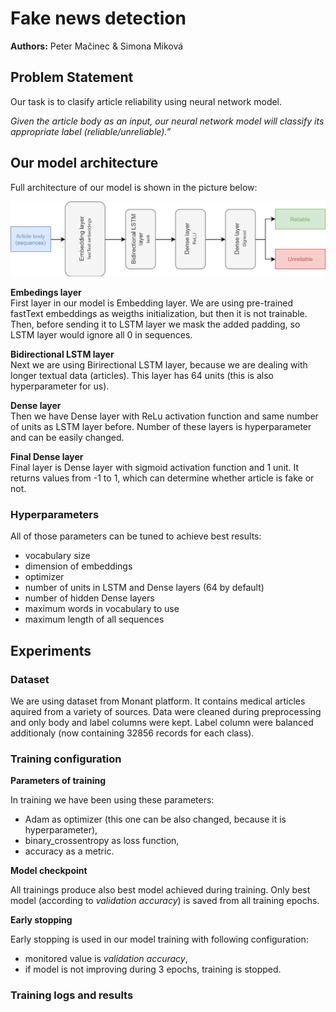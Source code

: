# Fake news detection
**Authors:** Peter Mačinec & Simona Miková


## Problem Statement
Our task is to clasify article reliability using neural network model. 

*Given the article body as an input, our neural network model will classify its appropriate label (reliable/unreliable).”*


## Our model architecture 

Full architecture of our model is shown in the picture below:

![Model architecture](../images/model_architecture.png)

**Embedings layer**    
First layer in our model is Embedding layer. We are using pre-trained fastText embeddings as weigths initialization, but then it is not trainable. Then, before sending it to LSTM layer we mask the added padding, so LSTM layer would ignore all 0 in sequences.

**Bidirectional LSTM layer**    
Next we are using Birirectional LSTM layer, because we are dealing with longer textual data (articles). This layer has 64 units (this is also hyperparameter for us).

**Dense layer**   
Then we have Dense layer with ReLu activation function and same number of units as LSTM layer before. Number of these layers is hyperparameter and can be easily changed.

**Final Dense layer**  
Final layer is Dense layer with sigmoid activation function and 1 unit. It returns values from -1 to 1, which can determine whether article is fake or not.


### Hyperparameters

All of those parameters can be tuned to achieve best results:

* vocabulary size
* dimension of embeddings
* optimizer
* number of units in LSTM and Dense layers (64 by default)
* number of hidden Dense layers
* maximum words in vocabulary to use
* maximum length of all sequences

## Experiments

### Dataset
We are using dataset  from Monant platform. It contains medical articles aquired from a variety of sources. Data were cleaned during preprocessing and only body and label columns were kept. Label column were balanced  additionaly (now containing 32856  records for each class). 

### Training configuration

**Parameters of training**

In training we have been using these parameters:
* Adam as optimizer (this one can be also changed, because it is hyperparameter),
* binary_crossentropy as loss function,
* accuracy as a metric.

**Model checkpoint**

All trainings produce also best model achieved during training. Only best model (according to *validation accuracy*) is saved from all training epochs.

**Early stopping**

Early stopping is used in our model training with following configuration:
* monitored value is *validation accuracy*,
* if model is not improving during 3 epochs, training is stopped.

### Training logs and results
